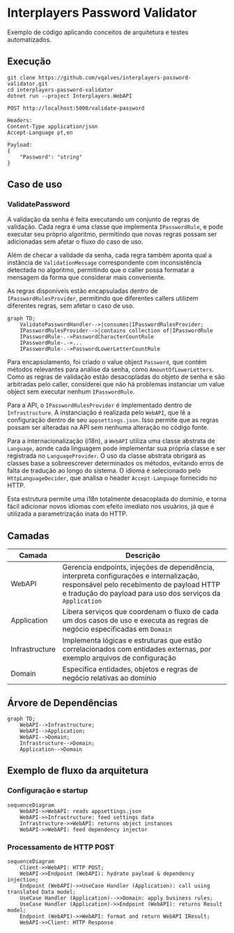 # Interplayers Password Validator
Exemplo de código aplicando conceitos de arquitetura e testes automatizados.

## Execução
```
git clone https://github.com/vqalves/interplayers-password-validator.git
cd interplayers-password-validator
dotnet run --project Interplayers.WebAPI
```

```
POST http://localhost:5000/validate-password

Headers:
Content-Type application/json
Accept-Language pt,en

Payload:
{
	"Password": "string"
}
```

## Caso de uso

### ValidatePassword

A validação da senha é feita executando um conjunto de regras de validação. Cada regra é uma classe que implementa `IPasswordRule`, e pode executar seu próprio algoritmo, permitindo que novas regras possam ser adicionadas sem afetar o fluxo do caso de uso.

Além de checar a validade da senha, cada regra também aponta qual a instância de `ValidationMessage` correspondente com inconsistência detectada no algoritmo, permitindo que o caller possa formatar a mensagem da forma que considerar mais conveniente.

As regras disponíveis estão encapsuladas dentro de `IPasswordRulesProvider`, permitindo que diferentes callers utilizem diferentes regras, sem afetar o caso de uso.

```mermaid
graph TD;
    ValidatePasswordHandler-->|consumes|IPasswordRulesProvider;
    IPasswordRulesProvider-->|contains collection of|IPasswordRule
    IPasswordRule-.->PasswordCharacterCountRule
    IPasswordRule-.->...
    IPasswordRule-.->PasswordLowerLetterCountRule
```

Para encapsulamento, foi criado o value object `Password`, que contém métodos relevantes para análise da senha, como `AmountOfLowerLetters`. Como as regras de validação estão desacopladas do objeto de senha e são arbitradas pelo caller, considerei que não há problemas instanciar um value object sem executar nenhum `IPasswordRule`.

Para a API, o `IPasswordRulesProvider` é implementado dentro de `Infrastructure`. A instanciação é realizada pelo `WebAPI`, que lê a configuração dentro de seu `appsettings.json`. Isso permite que as regras possam ser alteradas na API sem nenhuma alteração no código fonte.

Para a internacionalização (i18n), a `WebAPI` utiliza uma classe abstrata de `Language`, aonde cada linguagem pode implementar sua própria classe e ser registrada no `LanguageProvider`. O uso da classe abstrata obrigará as classes base a sobreescrever determinados os métodos, evitando erros de falta de tradução ao longo do sistema. O idioma é selecionado pelo `HttpLanguageDecider`, que analisa o header `Accept-Language` fornecido no HTTP. 

Esta estrutura permite uma i18n totalmente desacoplada do domínio, e torna fácil adicionar novos idiomas com efeito imediato nos usuários, já que é utilizada a parametrização inata do HTTP.

## Camadas
Camada | Descrição
-- | --
WebAPI | Gerencia endpoints, injeções de dependência, interpreta configurações e internalização, responsável pelo recebimento de payload HTTP e tradução do payload para uso dos serviços da `Application`
Application | Libera serviços que coordenam o fluxo de cada um dos casos de uso e executa as regras de negócio especificadas em `Domain`
Infrastructure | Implementa lógicas e estruturas que estão correlacionados com entidades externas, por exemplo arquivos de configuração
Domain | Especifica entidades, objetos e regras de negócio relativas ao domínio

## Árvore de Dependências
```mermaid
graph TD;
    WebAPI-->Infrastructure;
    WebAPI-->Application;
    WebAPI-->Domain;
    Infrastructure-->Domain;
    Application-->Domain
```

## Exemplo de fluxo da arquitetura

### Configuração e startup
```mermaid
sequenceDiagram
    WebAPI->>WebAPI: reads appsettings.json
    WebAPI->>Infrastructure: feed settings data
    Infrastructure->>WebAPI: returns object instances
    WebAPI->>WebAPI: feed dependency injector
```

### Processamento de HTTP POST
```mermaid
sequenceDiagram
    Client->>WebAPI: HTTP POST;
    WebAPI->>Endpoint (WebAPI): hydrate payload & dependency injection;
    Endpoint (WebAPI)->>UseCase Handler (Application): call using translated Data model; 
    UseCase Handler (Application)-->>Domain: apply business rules;
    UseCase Handler (Application)->>Endpoint (WebAPI): returns Result model;
    Endpoint (WebAPI)->>WebAPI: format and return WebAPI IResult;
    WebAPI->>Client: HTTP Response
```